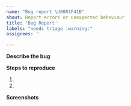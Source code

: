 ```yaml
---
name: "Bug report \U0001F41B"
about: Report errors or unexpected behaviour
title: 'Bug Report'
labels: "needs triage :warning:"
assignees: ''

---
```


<!-- Please read our Rules of Conduct: https://opensource.microsoft.com/codeofconduct/ -->
<!-- Please search existing issues to avoid creating duplicates. -->

**Describe the bug**


**Steps to reproduce**

1.
2.

**Screenshots**

